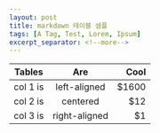 ```yaml
---
layout: post
title: markdown 테이블 샘플 
tags: [A Tag, Test, Lorem, Ipsum]
excerpt_separator: <!--more-->
---
```



| Tables   |      Are      |  Cool |
|----------|:-------------:|------:|
| col 1 is |  left-aligned | $1600 |
| col 2 is |    centered   |   $12 |
| col 3 is | right-aligned |    $1 |


<!--more-->
